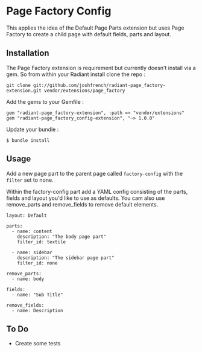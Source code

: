 # Page Factory Config

This applies the idea of the Default Page Parts extension but uses Page
Factory to create a child page with default fields, parts and layout.


## Installation

The Page Factory extension is requirement but currently doesn't install via
a gem. So from within your Radiant install clone the repo :

```
git clone git://github.com/joshfrench/radiant-page_factory-extension.git vendor/extensions/page_factory
```


Add the gems to your Gemfile :

```
gem "radiant-page_factory-extension", :path => "vendor/extensions"
gem "radiant-page_factory_config-extension", "~> 1.0.0"
```


Update your bundle :

```
$ bundle install
```


## Usage

Add a new page part to the parent page called `factory-config` with the 
`filter` set to none.

Within the factory-config part add a YAML config consisting of the parts, 
fields and layout you'd like to use as defaults. You cam also use remove_parts 
and remove_fields to remove default elements.

```
layout: Default

parts:
  - name: content
    description: "The body page part"
    filter_id: textile

  - name: sidebar
    description: "The sidebar page part"
    filter_id: none

remove_parts:
  - name: body

fields:
  - name: "Sub Title"

remove_fields:
  - name: Description
```


## To Do

- Create some tests
